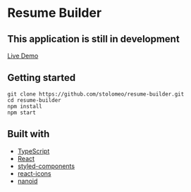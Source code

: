 # Resume Builder

## This application is still in development

[Live Demo](https://stolomeo.github.io/resume-builder/)

## Getting started

```
git clone https://github.com/stolomeo/resume-builder.git
cd resume-builder
npm install
npm start
```

## Built with

- [TypeScript](https://www.typescriptlang.org/)
- [React](https://reactjs.org/)
- [styled-components](https://www.npmjs.com/package/styled-components)
- [react-icons](https://react-icons.github.io/react-icons/)
- [nanoid](https://www.npmjs.com/package/nanoid)
